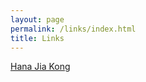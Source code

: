 ```yaml
---
layout: page 
permalink: /links/index.html
title: Links
---
```


[Hana Jia Kong](https://hanajiakong.github.io/)

<br>
























































  <br>      
